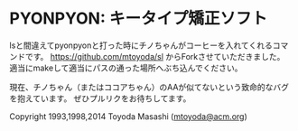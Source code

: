PYONPYON: キータイプ矯正ソフト
========================

lsと間違えてpyonpyonと打った時にチノちゃんがコーヒーを入れてくれるコマンドです。
https://github.com/mtoyoda/sl からForkさせていただきました。
適当にmakeして適当にパスの通った場所へぶち込んでください。

現在、チノちゃん（またはココアちゃん）のAAが似てないという致命的なバグを抱えています。
ぜひプルリクをお待ちしてます。

Copyright 1993,1998,2014 Toyoda Masashi (mtoyoda@acm.org)
